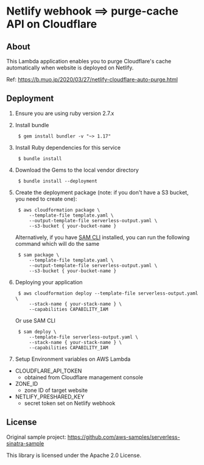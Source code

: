 # Netlify webhook ==> purge-cache API on Cloudflare 

## About

This Lambda application enables you to purge Cloudflare's cache automatically when website is deployed on Netlify.

Ref: https://b.muo.jp/2020/03/27/netlify-cloudflare-auto-purge.html

## Deployment

1. Ensure you are using ruby version 2.7.x

2. Install bundle

        $ gem install bundler -v "~> 1.17"

3. Install Ruby dependencies for this service

        $ bundle install

4. Download the Gems to the local vendor directory

        $ bundle install --deployment

5. Create the deployment package (note: if you don't have a S3 bucket, you need to create one):

        $ aws cloudformation package \
            --template-file template.yaml \
            --output-template-file serverless-output.yaml \
            --s3-bucket { your-bucket-name }
            
    Alternatively, if you have [SAM CLI](https://docs.aws.amazon.com/serverless-application-model/latest/developerguide/serverless-sam-cli-install.html) installed, you can run the following command 
    which will do the same

        $ sam package \
            --template-file template.yaml \
            --output-template-file serverless-output.yaml \
            --s3-bucket { your-bucket-name }
            
6. Deploying your application

        $ aws cloudformation deploy --template-file serverless-output.yaml \
            --stack-name { your-stack-name } \
            --capabilities CAPABILITY_IAM
    
    Or use SAM CLI

        $ sam deploy \
            --template-file serverless-output.yaml \
            --stack-name { your-stack-name } \
            --capabilities CAPABILITY_IAM

7. Setup Environment variables on AWS Lambda

 - CLOUDFLARE_API_TOKEN
   - obtained from Cloudflare management console
 - ZONE_ID
   - zone ID of target website
 - NETLIFY_PRESHARED_KEY
   - secret token set on Netlify webhook

## License

Original sample project: https://github.com/aws-samples/serverless-sinatra-sample

This library is licensed under the Apache 2.0 License.

